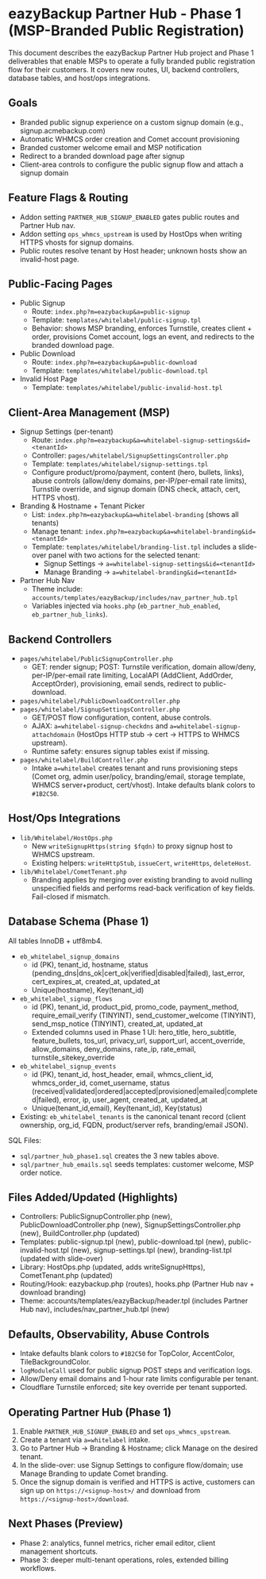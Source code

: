# eazyBackup Partner Hub - Phase 1 (MSP-Branded Public Registration)

This document describes the eazyBackup Partner Hub project and Phase 1 deliverables that enable MSPs to operate a fully branded public registration flow for their customers. It covers new routes, UI, backend controllers, database tables, and host/ops integrations.

## Goals
- Branded public signup experience on a custom signup domain (e.g., signup.acmebackup.com)
- Automatic WHMCS order creation and Comet account provisioning
- Branded customer welcome email and MSP notification
- Redirect to a branded download page after signup
- Client-area controls to configure the public signup flow and attach a signup domain

## Feature Flags & Routing
- Addon setting `PARTNER_HUB_SIGNUP_ENABLED` gates public routes and Partner Hub nav.
- Addon setting `ops_whmcs_upstream` is used by HostOps when writing HTTPS vhosts for signup domains.
- Public routes resolve tenant by Host header; unknown hosts show an invalid-host page.

## Public-Facing Pages
- Public Signup
  - Route: `index.php?m=eazybackup&a=public-signup`
  - Template: `templates/whitelabel/public-signup.tpl`
  - Behavior: shows MSP branding, enforces Turnstile, creates client + order, provisions Comet account, logs an event, and redirects to the branded download page.
- Public Download
  - Route: `index.php?m=eazybackup&a=public-download`
  - Template: `templates/whitelabel/public-download.tpl`
- Invalid Host Page
  - Template: `templates/whitelabel/public-invalid-host.tpl`

## Client-Area Management (MSP)
- Signup Settings (per-tenant)
  - Route: `index.php?m=eazybackup&a=whitelabel-signup-settings&id=<tenantId>`
  - Controller: `pages/whitelabel/SignupSettingsController.php`
  - Template: `templates/whitelabel/signup-settings.tpl`
  - Configure product/promo/payment, content (hero, bullets, links), abuse controls (allow/deny domains, per-IP/per-email rate limits), Turnstile override, and signup domain (DNS check, attach, cert, HTTPS vhost).
- Branding & Hostname + Tenant Picker
  - List: `index.php?m=eazybackup&a=whitelabel-branding` (shows all tenants)
  - Manage tenant: `index.php?m=eazybackup&a=whitelabel-branding&id=<tenantId>`
  - Template: `templates/whitelabel/branding-list.tpl` includes a slide-over panel with two actions for the selected tenant:
    - Signup Settings -> `a=whitelabel-signup-settings&id=<tenantId>`
    - Manage Branding -> `a=whitelabel-branding&id=<tenantId>`
- Partner Hub Nav
  - Theme include: `accounts/templates/eazyBackup/includes/nav_partner_hub.tpl`
  - Variables injected via `hooks.php` (`eb_partner_hub_enabled`, `eb_partner_hub_links`).

## Backend Controllers
- `pages/whitelabel/PublicSignupController.php`
  - GET: render signup; POST: Turnstile verification, domain allow/deny, per-IP/per-email rate limiting, LocalAPI (AddClient, AddOrder, AcceptOrder), provisioning, email sends, redirect to public-download.
- `pages/whitelabel/PublicDownloadController.php`
- `pages/whitelabel/SignupSettingsController.php`
  - GET/POST flow configuration, content, abuse controls.
  - AJAX: `a=whitelabel-signup-checkdns` and `a=whitelabel-signup-attachdomain` (HostOps HTTP stub -> cert -> HTTPS to WHMCS upstream).
  - Runtime safety: ensures signup tables exist if missing.
- `pages/whitelabel/BuildController.php`
  - Intake `a=whitelabel` creates tenant and runs provisioning steps (Comet org, admin user/policy, branding/email, storage template, WHMCS server+product, cert/vhost). Intake defaults blank colors to `#1B2C50`.

## Host/Ops Integrations
- `lib/Whitelabel/HostOps.php`
  - New `writeSignupHttps(string $fqdn)` to proxy signup host to WHMCS upstream.
  - Existing helpers: `writeHttpStub`, `issueCert`, `writeHttps`, `deleteHost`.
- `lib/Whitelabel/CometTenant.php`
  - Branding applies by merging over existing branding to avoid nulling unspecified fields and performs read-back verification of key fields. Fail-closed if mismatch.

## Database Schema (Phase 1)
All tables InnoDB + utf8mb4.

- `eb_whitelabel_signup_domains`
  - id (PK), tenant_id, hostname, status (pending_dns|dns_ok|cert_ok|verified|disabled|failed), last_error, cert_expires_at, created_at, updated_at
  - Unique(hostname), Key(tenant_id)
- `eb_whitelabel_signup_flows`
  - id (PK), tenant_id, product_pid, promo_code, payment_method, require_email_verify (TINYINT), send_customer_welcome (TINYINT), send_msp_notice (TINYINT), created_at, updated_at
  - Extended columns used in Phase 1 UI: hero_title, hero_subtitle, feature_bullets, tos_url, privacy_url, support_url, accent_override, allow_domains, deny_domains, rate_ip, rate_email, turnstile_sitekey_override
- `eb_whitelabel_signup_events`
  - id (PK), tenant_id, host_header, email, whmcs_client_id, whmcs_order_id, comet_username, status (received|validated|ordered|accepted|provisioned|emailed|completed|failed), error, ip, user_agent, created_at, updated_at
  - Unique(tenant_id,email), Key(tenant_id), Key(status)
- Existing: `eb_whitelabel_tenants` is the canonical tenant record (client ownership, org_id, FQDN, product/server refs, branding/email JSON).

SQL Files:
- `sql/partner_hub_phase1.sql` creates the 3 new tables above.
- `sql/partner_hub_emails.sql` seeds templates: customer welcome, MSP order notice.

## Files Added/Updated (Highlights)
- Controllers: PublicSignupController.php (new), PublicDownloadController.php (new), SignupSettingsController.php (new), BuildController.php (updated)
- Templates: public-signup.tpl (new), public-download.tpl (new), public-invalid-host.tpl (new), signup-settings.tpl (new), branding-list.tpl (updated with slide-over)
- Library: HostOps.php (updated, adds writeSignupHttps), CometTenant.php (updated)
- Routing/Hook: eazybackup.php (routes), hooks.php (Partner Hub nav + download branding)
- Theme: accounts/templates/eazyBackup/header.tpl (includes Partner Hub nav), includes/nav_partner_hub.tpl (new)

## Defaults, Observability, Abuse Controls
- Intake defaults blank colors to `#1B2C50` for TopColor, AccentColor, TileBackgroundColor.
- `logModuleCall` used for public signup POST steps and verification logs.
- Allow/Deny email domains and 1-hour rate limits configurable per tenant.
- Cloudflare Turnstile enforced; site key override per tenant supported.

## Operating Partner Hub (Phase 1)
1. Enable `PARTNER_HUB_SIGNUP_ENABLED` and set `ops_whmcs_upstream`.
2. Create a tenant via `a=whitelabel` intake.
3. Go to Partner Hub -> Branding & Hostname; click Manage on the desired tenant.
4. In the slide-over: use Signup Settings to configure flow/domain; use Manage Branding to update Comet branding.
5. Once the signup domain is verified and HTTPS is active, customers can sign up on `https://<signup-host>/` and download from `https://<signup-host>/download`.

## Next Phases (Preview)
- Phase 2: analytics, funnel metrics, richer email editor, client management shortcuts.
- Phase 3: deeper multi-tenant operations, roles, extended billing workflows.
